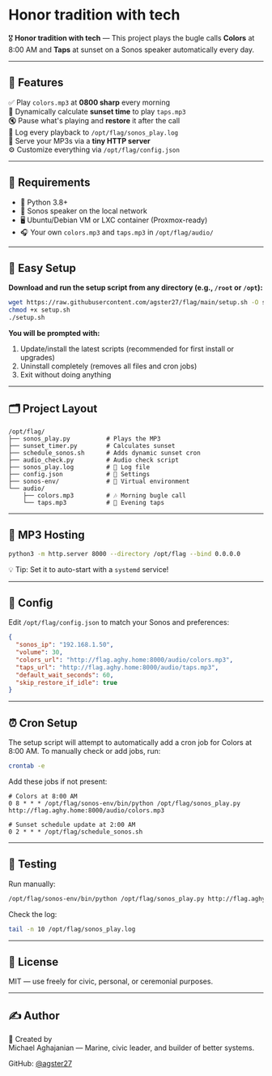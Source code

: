 # Honor tradition with tech

🎖️ **Honor tradition with tech** — This project plays the bugle calls **Colors** at 8:00 AM and **Taps** at sunset on a Sonos speaker automatically every day.

---

## 🌟 Features

✅ Play `colors.mp3` at **0800 sharp** every morning  
🌅 Dynamically calculate **sunset time** to play `taps.mp3`  
🔇 Pause what's playing and **restore** it after the call  
📄 Log every playback to `/opt/flag/sonos_play.log`  
📡 Serve your MP3s via a **tiny HTTP server**  
⚙️ Customize everything via `/opt/flag/config.json`  

---

## 🧰 Requirements

- 🐍 Python 3.8+
- 📶 Sonos speaker on the local network
- 🖥️ Ubuntu/Debian VM or LXC container (Proxmox-ready)
- 🎧 Your own `colors.mp3` and `taps.mp3` in `/opt/flag/audio/`

---

## 🚀 Easy Setup

**Download and run the setup script from any directory (e.g., `/root` or `/opt`):**

```bash
wget https://raw.githubusercontent.com/agster27/flag/main/setup.sh -O setup.sh
chmod +x setup.sh
./setup.sh
```

**You will be prompted with:**
1. Update/install the latest scripts (recommended for first install or upgrades)
2. Uninstall completely (removes all files and cron jobs)
3. Exit without doing anything

---

## 🗂️ Project Layout

```
/opt/flag/
├── sonos_play.py          # Plays the MP3
├── sunset_timer.py        # Calculates sunset
├── schedule_sonos.sh      # Adds dynamic sunset cron
├── audio_check.py         # Audio check script
├── sonos_play.log         # 🎯 Log file
├── config.json            # 🔧 Settings
├── sonos-env/             # 🐍 Virtual environment
└── audio/
    ├── colors.mp3         # 🎶 Morning bugle call
    └── taps.mp3           # 🌅 Evening taps
```

---

## 📡 MP3 Hosting

```bash
python3 -m http.server 8000 --directory /opt/flag --bind 0.0.0.0
```

💡 Tip: Set it to auto-start with a `systemd` service!

---

## 📝 Config

Edit `/opt/flag/config.json` to match your Sonos and preferences:

```json
{
  "sonos_ip": "192.168.1.50",
  "volume": 30,
  "colors_url": "http://flag.aghy.home:8000/audio/colors.mp3",
  "taps_url": "http://flag.aghy.home:8000/audio/taps.mp3",
  "default_wait_seconds": 60,
  "skip_restore_if_idle": true
}
```

---

## ⏰ Cron Setup

The setup script will attempt to automatically add a cron job for Colors at 8:00 AM.
To manually check or add jobs, run:

```bash
crontab -e
```

Add these jobs if not present:

```cron
# Colors at 8:00 AM
0 8 * * * /opt/flag/sonos-env/bin/python /opt/flag/sonos_play.py http://flag.aghy.home:8000/audio/colors.mp3

# Sunset schedule update at 2:00 AM
0 2 * * * /opt/flag/schedule_sonos.sh
```

---

## 🧪 Testing

Run manually:

```bash
/opt/flag/sonos-env/bin/python /opt/flag/sonos_play.py http://flag.aghy.home:8000/audio/colors.mp3
```

Check the log:

```bash
tail -n 10 /opt/flag/sonos_play.log
```

---

## 📜 License

MIT — use freely for civic, personal, or ceremonial purposes.

---

## ✍️ Author

🫡 Created by  
Michael Aghajanian — Marine, civic leader, and builder of better systems.

GitHub: [@agster27](https://github.com/agster27)
